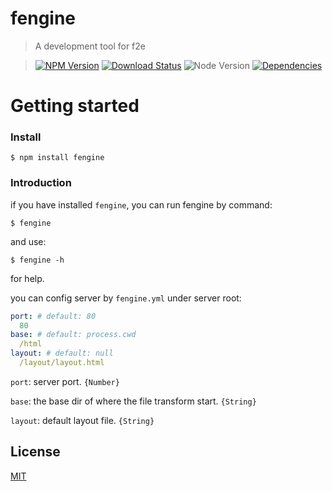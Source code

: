 fengine
==========

>A development tool for f2e

>[![NPM Version][npm-image]][npm-url]
>[![Download Status][download-image]][npm-url]
>![Node Version][node-image]
>[![Dependencies][david-image]][david-url]

Getting started
==========

### Install

```shell
$ npm install fengine
```

### Introduction

if you have installed `fengine`, you can run fengine by command:

```shell
$ fengine
```

and use:

```shell
$ fengine -h
```

for help.

you can config server by `fengine.yml` under server root:
```yml
port: # default: 80
  80
base: # default: process.cwd
  /html
layout: # default: null
  /layout/layout.html
```

`port`: server port. `{Number}`

`base`: the base dir of where the file transform start. `{String}`

`layout`: default layout file. `{String}`

## License

[MIT](LICENSE)

[david-image]: http://img.shields.io/david/nuintun/fengine.svg?style=flat-square
[david-url]: https://david-dm.org/nuintun/fengine
[node-image]: http://img.shields.io/node/v/fengine.svg?style=flat-square
[npm-image]: http://img.shields.io/npm/v/fengine.svg?style=flat-square
[npm-url]: https://www.npmjs.org/package/fengine
[download-image]: http://img.shields.io/npm/dm/fengine.svg?style=flat-square
